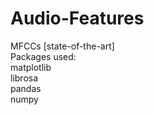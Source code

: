 # Audio-Features
MFCCs [state-of-the-art]<br />
Packages used:<br />
matplotlib<br />
librosa <br />
pandas<br />
numpy<br />
